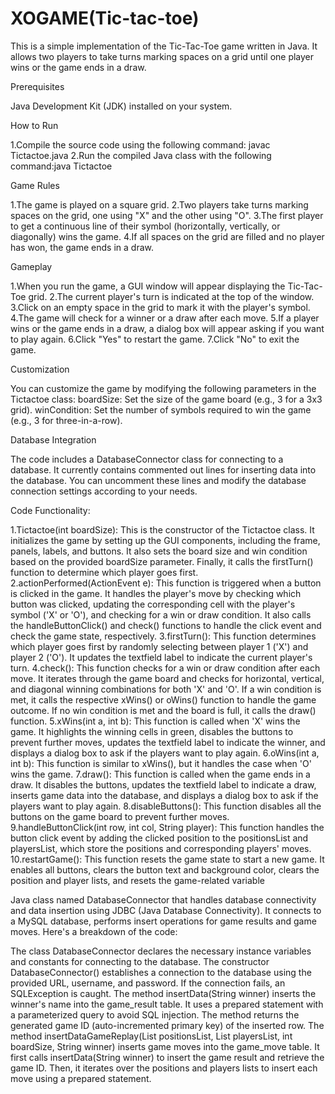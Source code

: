 # XOGAME(Tic-tac-toe)

This is a simple implementation of the Tic-Tac-Toe game written in Java. It allows two players to take turns marking spaces on a grid until one player wins or the game ends in a draw.

Prerequisites

Java Development Kit (JDK) installed on your system.

How to Run

1.Compile the source code using the following command: javac Tictactoe.java
2.Run the compiled Java class with the following command:java Tictactoe

Game Rules

1.The game is played on a square grid.
2.Two players take turns marking spaces on the grid, one using "X" and the other using "O".
3.The first player to get a continuous line of their symbol (horizontally, vertically, or diagonally) wins the game.
4.If all spaces on the grid are filled and no player has won, the game ends in a draw.

Gameplay

1.When you run the game, a GUI window will appear displaying the Tic-Tac-Toe grid.
2.The current player's turn is indicated at the top of the window.
3.Click on an empty space in the grid to mark it with the player's symbol.
4.The game will check for a winner or a draw after each move.
5.If a player wins or the game ends in a draw, a dialog box will appear asking if you want to play again.
6.Click "Yes" to restart the game.
7.Click "No" to exit the game.

Customization

You can customize the game by modifying the following parameters in the Tictactoe class:
boardSize: Set the size of the game board (e.g., 3 for a 3x3 grid).
winCondition: Set the number of symbols required to win the game (e.g., 3 for three-in-a-row).

Database Integration

The code includes a DatabaseConnector class for connecting to a database. It currently contains commented out lines for inserting data into the database. You can uncomment these lines and modify the database connection settings according to your needs.


Code Functionality:

1.Tictactoe(int boardSize): This is the constructor of the Tictactoe class. It initializes the game by setting up the GUI components, including the frame, panels, labels, and buttons. It also sets the board size and win condition based on the provided boardSize parameter. Finally, it calls the firstTurn() function to determine which player goes first.
2.actionPerformed(ActionEvent e): This function is triggered when a button is clicked in the game. It handles the player's move by checking which button was clicked, updating the corresponding cell with the player's symbol ('X' or 'O'), and checking for a win or draw condition. It also calls the handleButtonClick() and check() functions to handle the click event and check the game state, respectively.
3.firstTurn(): This function determines which player goes first by randomly selecting between player 1 ('X') and player 2 ('O'). It updates the textfield label to indicate the current player's turn.
4.check(): This function checks for a win or draw condition after each move. It iterates through the game board and checks for horizontal, vertical, and diagonal winning combinations for both 'X' and 'O'. If a win condition is met, it calls the respective xWins() or oWins() function to handle the game outcome. If no win condition is met and the board is full, it calls the draw() function.
5.xWins(int a, int b): This function is called when 'X' wins the game. It highlights the winning cells in green, disables the buttons to prevent further moves, updates the textfield label to indicate the winner, and displays a dialog box to ask if the players want to play again.
6.oWins(int a, int b): This function is similar to xWins(), but it handles the case when 'O' wins the game.
7.draw(): This function is called when the game ends in a draw. It disables the buttons, updates the textfield label to indicate a draw, inserts game data into the database, and displays a dialog box to ask if the players want to play again.
8.disableButtons(): This function disables all the buttons on the game board to prevent further moves.
9.handleButtonClick(int row, int col, String player): This function handles the button click event by adding the clicked position to the positionsList and playersList, which store the positions and corresponding players' moves.
10.restartGame(): This function resets the game state to start a new game. It enables all buttons, clears the button text and background color, clears the position and player lists, and resets the game-related variable



Java class named DatabaseConnector that handles database connectivity and data insertion using JDBC (Java Database Connectivity). 
It connects to a MySQL database, performs insert operations for game results and game moves.
Here's a breakdown of the code:

The class DatabaseConnector declares the necessary instance variables and constants for connecting to the database.
The constructor DatabaseConnector() establishes a connection to the database using the provided URL, username, and password. If the connection fails, an SQLException is caught.
The method insertData(String winner) inserts the winner's name into the game_result table. It uses a prepared statement with a parameterized query to avoid SQL injection. The method returns the generated game ID (auto-incremented primary key) of the inserted row.
The method insertDataGameReplay(List<String> positionsList, List<String> playersList, int boardSize, String winner) inserts game moves into the game_move table. It first calls insertData(String winner) to insert the game result and retrieve the game ID. Then, it iterates over the positions and players lists to insert each move using a prepared statement.




